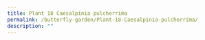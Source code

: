 ```yaml
---
title: Plant 18 Caesalpinia pulcherrima
permalink: /butterfly-garden/Plant-18-Caesalpinia-pulcherrima/
description: ""
---
```

